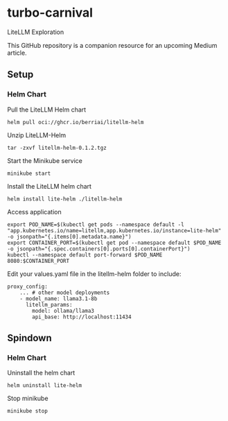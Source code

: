 # turbo-carnival
LiteLLM Exploration

This GitHub repository is a companion resource for an upcoming Medium article.

## Setup

### Helm Chart
Pull the LiteLLM Helm chart
```
helm pull oci://ghcr.io/berriai/litellm-helm
```

Unzip LiteLLM-Helm
```
tar -zxvf litellm-helm-0.1.2.tgz
```

Start the Minikube service
```
minikube start 
```

Install the LiteLLM helm chart
```
helm install lite-helm ./litellm-helm
```

Access application
```
export POD_NAME=$(kubectl get pods --namespace default -l "app.kubernetes.io/name=litellm,app.kubernetes.io/instance=lite-helm" -o jsonpath="{.items[0].metadata.name}")
export CONTAINER_PORT=$(kubectl get pod --namespace default $POD_NAME -o jsonpath="{.spec.containers[0].ports[0].containerPort}")
kubectl --namespace default port-forward $POD_NAME 8080:$CONTAINER_PORT
```

Edit your values.yaml file in the litellm-helm folder to include:
```
proxy_config:
    ... # other model deployments
    - model_name: llama3.1-8b
      litellm_params:
        model: ollama/llama3
        api_base: http://localhost:11434
```

## Spindown

### Helm Chart
Uninstall the helm chart
```
helm uninstall lite-helm
```

Stop minikube
```
minikube stop
```